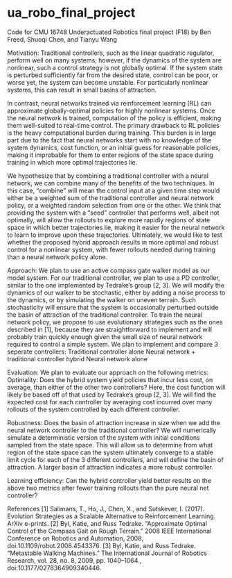 # ua_robo_final_project
Code for CMU 16748 Underactuated Robotics final project (F18) by Ben Freed, Shuoqi Chen, and Tianyu Wang

Motivation: Traditional controllers, such as the linear quadratic regulator, perform well on many systems; however, if the dynamics of the system are nonlinear, such a control strategy is not globally optimal. If the system state is perturbed sufficiently far from the desired state, control can be poor, or worse yet, the system can become unstable. For particularly nonlinear systems, this can result in small basins of attraction.

In contrast, neural networks trained via reinforcement learning (RL) can approximate globally-optimal policies for highly nonlinear systems. Once the neural network is trained, computation of the policy is efficient, making them well-suited to real-time control. The primary drawback to RL policies is the heavy computational burden during training. This burden is in large part due to the fact that neural networks start with no knowledge of the system dynamics, cost function, or an initial guess for reasonable policies, making it improbable for them to enter regions of the state space during training in which more optimal trajectories lie.

We hypothesize that by combining a traditional controller with a neural network, we can combine many of the benefits of the two techniques. In this case, “combine” will mean the control input at a given time step would either be a weighted sum of the traditional controller and neural network policy, or a weighted random selection from one or the other. We think that providing the system with a “seed” controller that performs well, albeit not optimally, will allow the rollouts to explore more rapidly regions of state space in which better trajectories lie, making it easier for the neural network to learn to improve upon these trajectories. Ultimately, we would like to test whether the proposed hybrid approach results in more optimal and robust control for a nonlinear system, with fewer rollouts needed during training than a neural network policy alone.

Approach: We plan to use an active compass gate walker model as our model system. For our traditional controller, we plan to use a PD controller, similar to the one implemented by Tedrake’s group [2, 3]. We will modify the dynamics of our walker to be stochastic, either by adding a noise process to the dynamics, or by simulating the walker on uneven terrain. Such stochasticity will ensure that the system is occasionally perturbed outside the basin of attraction of the traditional controller. To train the neural network policy, we propose to use evolutionary strategies such as the ones described in [1], because they are straightforward to implement and will probably train quickly enough given the small size of neural network required to control a simple system. We plan to implement and compare 3 seperate controllers: Traditional controller alone Neural network + traditional controller hybrid Neural network alone

Evaluation: We plan to evaluate our approach on the following metrics: Optimality: Does the hybrid system yield policies that incur less cost, on average, than either of the other two controllers? Here, the cost function will likely be based off of that used by Tedrake’s group [2, 3]. We will find the expected cost for each controller by averaging cost incurred over many rollouts of the system controlled by each different controller.

Robustness: Does the basin of attraction increase in size when we add the neural network controller to the traditional controller? We will numerically simulate a deterministic version of the system with initial conditions sampled from the state space. This will allow us to determine from what region of the state space can the system ultimately converge to a stable limit cycle for each of the 3 different controllers, and will define the basin of attraction. A larger basin of attraction indicates a more robust controller.

Learning efficiency: Can the hybrid controller yield better results on the above two metrics after fewer training rollouts than the pure neural net controller?

References 
[1] Salimans, T., Ho, J., Chen, X., and Sutskever, I. (2017). Evolution Strategies as a Scalable Alternative to Reinforcement Learning. ArXiv e-prints.
[2] Byl, Katie, and Russ Tedrake. “Approximate Optimal Control of the Compass Gait on Rough Terrain.” 2008 IEEE International Conference on Robotics and Automation, 2008, doi:10.1109/robot.2008.4543376.
[3] Byl, Katie, and Russ Tedrake. “Metastable Walking Machines.” The International Journal of Robotics Research, vol. 28, no. 8, 2009, pp. 1040–1064., doi:10.1177/0278364909340446.
